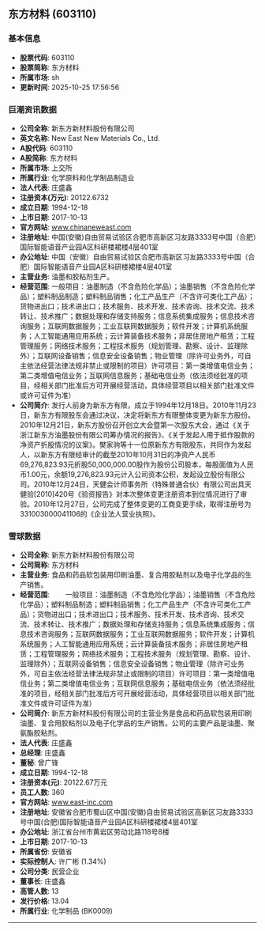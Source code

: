## 东方材料 (603110)

### 基本信息

- **股票代码**: 603110
- **股票简称**: 东方材料
- **所属市场**: sh
- **更新时间**: 2025-10-25 17:56:56

### 巨潮资讯数据

- **公司全称**: 新东方新材料股份有限公司
- **英文名称**: New East New Materials Co., Ltd.
- **A股代码**: 603110
- **A股简称**: 东方材料
- **所属市场**: 上交所
- **所属行业**: 化学原料和化学制品制造业
- **法人代表**: 庄盛鑫
- **注册资本(万元)**: 20122.6732
- **成立日期**: 1994-12-18
- **上市日期**: 2017-10-13
- **官方网站**: www.chinaneweast.com
- **注册地址**: 中国(安徽)自由贸易试验区合肥市高新区习友路3333号中国（合肥）国际智能语音产业园A区科研楼裙楼4层401室
- **办公地址**: 中国（安徽）自由贸易试验区合肥市高新区习友路3333号中国（合肥）国际智能语音产业园A区科研楼裙楼4层401室
- **主营业务**: 油墨和胶粘剂生产。
- **经营范围**: 一般项目：油墨制造（不含危险化学品）；油墨销售（不含危险化学品）；塑料制品制造；塑料制品销售；化工产品生产（不含许可类化工产品）；货物进出口；技术进出口；技术服务、技术开发、技术咨询、技术交流、技术转让、技术推广；数据处理和存储支持服务；信息系统集成服务；信息技术咨询服务；互联网数据服务；工业互联网数据服务；软件开发；计算机系统服务；人工智能通用应用系统；云计算装备技术服务；非居住房地产租赁；工程管理服务；网络技术服务；工程技术服务（规划管理、勘察、设计、监理除外）；互联网设备销售；信息安全设备销售；物业管理（除许可业务外，可自主依法经营法律法规非禁止或限制的项目）许可项目：第一类增值电信业务；第二类增值电信业务；互联网信息服务；基础电信业务（依法须经批准的项目，经相关部门批准后方可开展经营活动，具体经营项目以相关部门批准文件或许可证件为准）
- **公司简介**: 发行人前身为新东方有限，成立于1994年12月18日。2010年11月23日，新东方有限股东会通过决议，决定将新东方有限整体变更为新东方股份。2010年12月21日，新东方股份召开创立大会暨第一次股东大会，通过《关于浙江新东方油墨股份有限公司筹办情况的报告》、《关于发起人用于抵作股款的净资产折股情况的议案》。樊家驹等十一位原新东方有限股东，共同作为发起人，以新东方有限经审计的截至2010年10月31日的净资产人民币69,276,823.93元折股50,000,000.00股作为股份公司股本，每股面值为人民币1.00元，余额19,276,823.93元计入公司资本公积，发起设立股份有限公司。2010年12月24日，天健会计师事务所（特殊普通合伙）有限公司出具天健验[2010]420号《验资报告》对本次整体变更注册资本到位情况进行了审验。2010年12月27日，公司完成了整体变更的工商变更手续，取得注册号为331003000041106的《企业法人营业执照》。

### 雪球数据

- **公司全称**: 新东方新材料股份有限公司
- **公司简称**: 东方材料
- **主营业务**: 食品和药品软包装用印刷油墨、复合用胶粘剂以及电子化学品的生产销售。
- **经营范围**: 　　一般项目：油墨制造（不含危险化学品）；油墨销售（不含危险化学品）；塑料制品制造；塑料制品销售；化工产品生产（不含许可类化工产品）；货物进出口；技术进出口；技术服务、技术开发、技术咨询、技术交流、技术转让、技术推广；数据处理和存储支持服务；信息系统集成服务；信息技术咨询服务；互联网数据服务；工业互联网数据服务；软件开发；计算机系统服务；人工智能通用应用系统；云计算装备技术服务；非居住房地产租赁；工程管理服务；网络技术服务；工程技术服务（规划管理、勘察、设计、监理除外）；互联网设备销售；信息安全设备销售；物业管理（除许可业务外，可自主依法经营法律法规非禁止或限制的项目）许可项目：第一类增值电信业务；第二类增值电信业务；互联网信息服务；基础电信业务（依法须经批准的项目，经相关部门批准后方可开展经营活动，具体经营项目以相关部门批准文件或许可证件为准）
- **公司简介**: 新东方新材料股份有限公司的主营业务是食品和药品软包装用印刷油墨、复合用胶粘剂以及电子化学品的生产销售。公司的主要产品是油墨、聚氨酯胶粘剂。
- **法人代表**: 庄盛鑫
- **总经理**: 庄盛鑫
- **董秘**: 曾广锋
- **成立日期**: 1994-12-18
- **注册资本(元)**: 20122.67万元
- **员工人数**: 360
- **官方网站**: www.east-inc.com
- **注册地址**: 安徽省合肥市蜀山区中国(安徽)自由贸易试验区高新区习友路3333号中国(合肥)国际智能语音产业园A区科研楼裙楼4层401室
- **办公地址**: 浙江省台州市黄岩区劳动北路118号8楼
- **上市日期**: 2017-10-13
- **所属省份**: 安徽省
- **实际控制人**: 许广彬 (1.34%)
- **公司分类**: 民营企业
- **董事长**: 庄盛鑫
- **高管人数**: 13
- **发行价格**: 13.04
- **所属行业**: 化学制品 (BK0009)

---